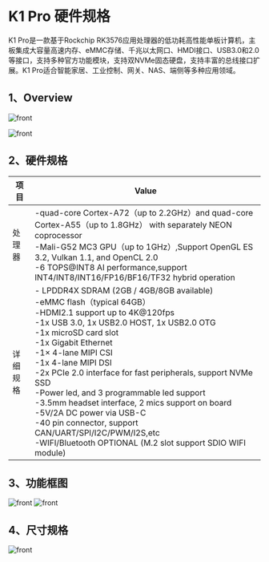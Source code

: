 # K1 Pro 硬件规格

K1 Pro是一款基于Rockchip RK3576应用处理器的低功耗高性能单板计算机，主板集成大容量高速内存、eMMC存储、千兆以太网口、HMDI接口、USB3.0和2.0等接口，支持多种官方功能模块，支持双NVMe固态硬盘，支持丰富的总线接口扩展。K1 Pro适合智能家居、工业控制、网关、NAS、端侧等多种应用领域。

## 1、Overview

![front](/img/k1pro/hardware/font.png)

![front](/img/k1pro/hardware/back.png)

## 2、硬件规格
| 项目     | Value|
|----- | -----  |
|处理器  | -quad-core Cortex-A72（up to 2.2GHz）and quad-core Cortex-A55（up to 1.8GHz） with separately NEON coprocessor<br/>-Mali-G52 MC3 GPU（up to 1GHz）,Support OpenGL ES 3.2, Vulkan 1.1, and OpenCL 2.0 <br/>-6 TOPS@INT8 AI performance,support INT4/INT8/INT16/FP16/BF16/TF32 hybrid operation <br/>|
|详细规格 | - LPDDR4X SDRAM (2GB / 4GB/8GB available)<br/>-eMMC flash（typical 64GB）<br/> -HDMI2.1 support up to 4K@120fps<br/> -1x USB 3.0, 1x USB2.0 HOST, 1x USB2.0 OTG<br/> -1x microSD card slot<br/>-1x Gigabit Ethernet<br/>-1× 4-lane MIPI CSI<br/>-1x 4-lane MIPI DSI<br/>-2x PCIe 2.0 interface for fast peripherals, support NVMe SSD<br/>-Power led, and 3 programmable led support<br/>-3.5mm headset interface, 2 mics support on board<br/>-5V/2A DC power via USB-C<br/>-40 pin connector, support CAN/UART/SPI/I2C/PWM/I2S,etc<br/>-WIFI/Bluetooth OPTIONAL (M.2 slot support SDIO WIFI module)<br/>|

## 3、功能框图

![front](/img/k1pro/hardware/fun_font.png)
![front](/img/k1pro/hardware/fun_back.png)

## 4、尺寸规格

![front](/img/k1pro/hardware/fun_frame.png)


